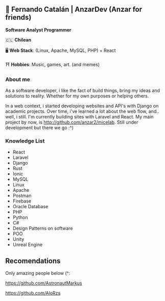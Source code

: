 ## 🗿 Fernando Catalán | AnzarDev (Anzar for friends)
**Software Analyst Programmer**

🇨🇱 **Chilean**

🖥️ **Web Stack**: (Linux, Apache, MySQL, PHP) + React

⛩️ **Hobbies**: Music, games, art. (and memes)

### About me
As a software developer, i like the fact of build things, bring my ideas and solutions to reality. Whether for my own purposes or helping others.

In a web context, i started developing websites and API's with Django on academic projects. Over time, i've learned a lot about the web flow, and.. well, i still.
I'm currently building sites with Laravel and React. My main project by now, is http://github.com/anzar2/micelab. Still under development but there we go :^)

### Knowledge List
* React
* Laravel
* Django
* Rust
* Ionic
* MySQL
* Linux
* Apache
* Postman
* Firebase
* Oracle Database
* PHP
* Python
* C#
* Design Patterns on software
* POO
* Unity
* Unreal Engine

## Recomendations
Only amazing people below (^:

https://github.com/AstronautMarkus

https://github.com/AloRzs
